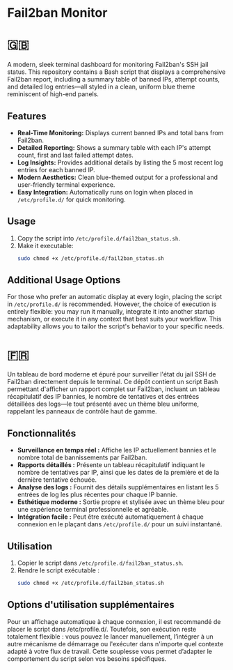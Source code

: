 # Fail2ban Monitor

# 🇬🇧

A modern, sleek terminal dashboard for monitoring Fail2ban's SSH jail status. This repository contains a Bash script that displays a comprehensive Fail2ban report, including a summary table of banned IPs, attempt counts, and detailed log entries—all styled in a clean, uniform blue theme reminiscent of high-end panels.

## Features

- **Real-Time Monitoring:** Displays current banned IPs and total bans from Fail2ban.
- **Detailed Reporting:** Shows a summary table with each IP's attempt count, first and last failed attempt dates.
- **Log Insights:** Provides additional details by listing the 5 most recent log entries for each banned IP.
- **Modern Aesthetics:** Clean blue-themed output for a professional and user-friendly terminal experience.
- **Easy Integration:** Automatically runs on login when placed in `/etc/profile.d/` for quick monitoring.

## Usage

1. Copy the script into `/etc/profile.d/fail2ban_status.sh`.
2. Make it executable:
   ```bash
   sudo chmod +x /etc/profile.d/fail2ban_status.sh

## Additional Usage Options

For those who prefer an automatic display at every login, placing the script in `/etc/profile.d/` is recommended. However, the choice of execution is entirely flexible: you may run it manually, integrate it into another startup mechanism, or execute it in any context that best suits your workflow. This adaptability allows you to tailor the script's behavior to your specific needs.




# 🇫🇷

Un tableau de bord moderne et épuré pour surveiller l'état du jail SSH de Fail2ban directement depuis le terminal. Ce dépôt contient un script Bash permettant d'afficher un rapport complet sur Fail2ban, incluant un tableau récapitulatif des IP bannies, le nombre de tentatives et des entrées détaillées des logs—le tout présenté avec un thème bleu uniforme, rappelant les panneaux de contrôle haut de gamme.

## Fonctionnalités

- **Surveillance en temps réel :** Affiche les IP actuellement bannies et le nombre total de bannissements par Fail2ban.
- **Rapports détaillés :** Présente un tableau récapitulatif indiquant le nombre de tentatives par IP, ainsi que les dates de la première et de la dernière tentative échouée.
- **Analyse des logs :** Fournit des détails supplémentaires en listant les 5 entrées de log les plus récentes pour chaque IP bannie.
- **Esthétique moderne :** Sortie propre et stylisée avec un thème bleu pour une expérience terminal professionnelle et agréable.
- **Intégration facile :** Peut être exécuté automatiquement à chaque connexion en le plaçant dans `/etc/profile.d/` pour un suivi instantané.

## Utilisation

1. Copier le script dans `/etc/profile.d/fail2ban_status.sh`.
2. Rendre le script exécutable :
   ```bash
   sudo chmod +x /etc/profile.d/fail2ban_status.sh

## Options d'utilisation supplémentaires

Pour un affichage automatique à chaque connexion, il est recommandé de placer le script dans /etc/profile.d/. Toutefois, son exécution reste totalement flexible : vous pouvez le lancer manuellement, l’intégrer à un autre mécanisme de démarrage ou l'exécuter dans n'importe quel contexte adapté à votre flux de travail. Cette souplesse vous permet d’adapter le comportement du script selon vos besoins spécifiques.
